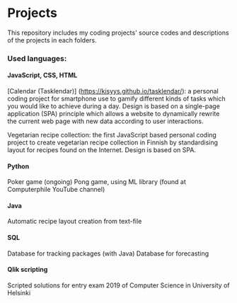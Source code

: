 # Projects
This repository includes my coding projects' source codes and descriptions of the projects in each folders.

### Used languages:

#### JavaScript, CSS, HTML
[Calendar (Tasklendar)] (https://kisyys.github.io/tasklendar/): a personal coding project for smartphone use to gamify different kinds of
tasks which you would like to achieve during a day. Design is based on a single-page application
(SPA) principle which allows a website to dynamically rewrite the current web page with new data
according to user interactions.

Vegetarian recipe collection: the first JavaScript based personal coding project to create vegetarian
recipe collection in Finnish by standardising layout for recipes found on the Internet. Design is
based on SPA.

#### Python
Poker game (ongoing)
Pong game, using ML library (found at Computerphile YouTube channel)

#### Java
Automatic recipe layout creation from text-file

#### SQL
Database for tracking packages (with Java)
Database for forecasting

#### Qlik scripting
Scripted solutions for entry exam 2019 of Computer Science in University of Helsinki
